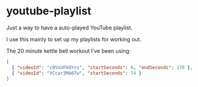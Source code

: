# youtube-playlist

Just a way to have a auto-played YouTube playlist.

I use this mainly to set up my playlists for working out.

The 20 minute kettle bell workout I've been using:

```json
[
  { "videoId": "c0VxUFHdYzs", "startSeconds": 6, "endSeconds": 278 },
  { "videoId": "VCcar3MA07w", "startSeconds": 74 }
]
```
